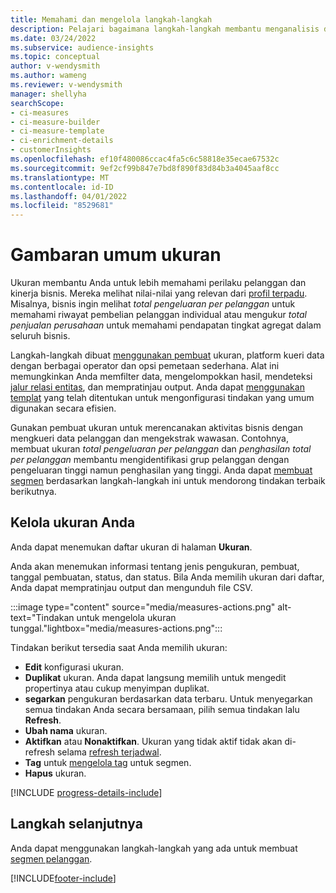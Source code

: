 ```yaml
---
title: Memahami dan mengelola langkah-langkah
description: Pelajari bagaimana langkah-langkah membantu menganalisis dan mencerminkan kinerja bisnis Anda.
ms.date: 03/24/2022
ms.subservice: audience-insights
ms.topic: conceptual
author: v-wendysmith
ms.author: wameng
ms.reviewer: v-wendysmith
manager: shellyha
searchScope:
- ci-measures
- ci-measure-builder
- ci-measure-template
- ci-enrichment-details
- customerInsights
ms.openlocfilehash: ef10f480086ccac4fa5c6c58818e35ecae67532c
ms.sourcegitcommit: 9ef2cf99b847e7bd8f890f83d84b3a4045aaf8cc
ms.translationtype: MT
ms.contentlocale: id-ID
ms.lasthandoff: 04/01/2022
ms.locfileid: "8529681"
---
```

# <a name="measures-overview"></a>Gambaran umum ukuran

Ukuran membantu Anda untuk lebih memahami perilaku pelanggan dan kinerja bisnis. Mereka melihat nilai-nilai yang relevan dari [profil terpadu](data-unification.md). Misalnya, bisnis ingin melihat *total pengeluaran per pelanggan* untuk memahami riwayat pembelian pelanggan individual atau mengukur *total penjualan perusahaan* untuk memahami pendapatan tingkat agregat dalam seluruh bisnis.  

Langkah-langkah dibuat [menggunakan pembuat](measure-builder.md) ukuran, platform kueri data dengan berbagai operator dan opsi pemetaan sederhana. Alat ini memungkinkan Anda memfilter data, mengelompokkan hasil, mendeteksi [jalur relasi entitas](relationships.md), dan mempratinjau output. Anda dapat [menggunakan templat](measure-templates.md) yang telah ditentukan untuk mengonfigurasi tindakan yang umum digunakan secara efisien.

Gunakan pembuat ukuran untuk merencanakan aktivitas bisnis dengan mengkueri data pelanggan dan mengekstrak wawasan. Contohnya, membuat ukuran *total pengeluaran per pelanggan* dan *penghasilan total per pelanggan* membantu mengidentifikasi grup pelanggan dengan pengeluaran tinggi namun penghasilan yang tinggi. Anda dapat [membuat segmen](segments.md) berdasarkan langkah-langkah ini untuk mendorong tindakan terbaik berikutnya.

## <a name="manage-your-measures"></a>Kelola ukuran Anda

Anda dapat menemukan daftar ukuran di halaman **Ukuran**.

Anda akan menemukan informasi tentang jenis pengukuran, pembuat, tanggal pembuatan, status, dan status. Bila Anda memilih ukuran dari daftar, Anda dapat mempratinjau output dan mengunduh file CSV.

:::image type="content" source="media/measures-actions.png" alt-text="Tindakan untuk mengelola ukuran tunggal."lightbox="media/measures-actions.png":::

Tindakan berikut tersedia saat Anda memilih ukuran:

- **Edit** konfigurasi ukuran.
- **Duplikat** ukuran. Anda dapat langsung memilih untuk mengedit propertinya atau cukup menyimpan duplikat.
- **segarkan** pengukuran berdasarkan data terbaru. Untuk menyegarkan semua tindakan Anda secara bersamaan, pilih semua tindakan lalu **Refresh**.
- **Ubah nama** ukuran.
- **Aktifkan** atau **Nonaktifkan**. Ukuran yang tidak aktif tidak akan di-refresh selama [refresh terjadwal](system.md#schedule-tab).
- **Tag** untuk [mengelola tag](work-with-tags-columns.md#manage-tags) untuk segmen.
- **Hapus** ukuran.

[!INCLUDE [progress-details-include](../includes/progress-details-pane.md)]

## <a name="next-step"></a>Langkah selanjutnya

Anda dapat menggunakan langkah-langkah yang ada untuk membuat [segmen pelanggan](segments.md).

[!INCLUDE[footer-include](../includes/footer-banner.md)]
